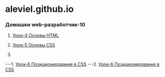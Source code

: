 # aleviel.github.io

### Домашки web-разработчик-10

1. [Урок-4 Основы HTML](aleviel.github.io/module_2-lesson_4 "Верстаем мини-книгу")

2. [Урок-5 Основы CSS](aleviel.github.io/module_2-lesson_5/ "Оформляем мини-книгу")

3. 
---1. [Урок-6 Позиционирование в CSS](aleviel.github.io/module_2-lesson_6/index.html "Шапка с навигацией")
---2. [Урок-6 Позиционирование в CSS](aleviel.github.io/module_2-lesson_6/index2.html "Позиционирование блока")
